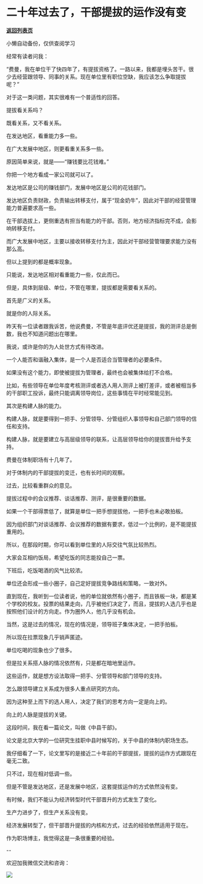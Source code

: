 # 二十年过去了，干部提拔的运作没有变

[**返回列表页**](/gzh/费曼的小茶馆)

小懒自动备份，仅供查阅学习

经常有读者问我：  

“费曼，我在单位干了快四年了，有提拔资格了。一路以来，我都是埋头苦干。很少去经营跟领导、同事的关系。现在单位里有职位空缺，我应该怎么争取提拔呢？”

对于这一类问题，其实很难有一个普适性的回答。  

提拔看关系吗？

既看关系，又不看关系。

在发达地区，看重能力多一些。  

在广大发展中地区，则更看重关系多一些。

原因简单来说，就是——“赚钱要比花钱难。”  

你把一个地方看成一家公司就可以了。

发达地区是公司的赚钱部门，发展中地区是公司的花钱部门。

发达地区负责财政，负责输出转移支付，属于“现金奶牛”，因此对干部的经营管理能力普遍要求高一些。  

在干部选拔上，更侧重选有担当有能力的干部。否则，地方经济指标完不成，会影响转移支付。

而广大发展中地区，主要以接收转移支付为主，因此对干部经营管理要求能力没有那么高。

但以上提到的都是概率现象。

只能说，发达地区相对看重能力一些，仅此而已。

但是，具体到层级、单位，不管在哪里，提拔都是需要看关系的。  

首先是广义的关系。  

就是你的人际关系。  

昨天有一位读者跟我诉苦，他说费曼，不管是年底评优还是提拔，我的测评总是倒数，我也不知道问题出在哪里。  

我说，或许是你的为人处世方式有待改进。

一个人能否和谐融入集体，是一个人是否适合当管理者的必要条件。

如果没有这个能力，即使被提拔为管理者，最终也会被集体给打不合格。  

比如，有些领导在单位年度考核测评或者选人用人测评上被打差评，或者被相当多的干部职工投诉，最终只能调离领导岗位，这些事情在平时经常能见到。  

其次是构建人脉的能力。  

构建人脉，就是要得到一把手、分管领导、分管组织人事领导和自己部门领导的信任和支持。  

构建人脉，就是要建立与高层级领导的联系，让高层领导给你的提拔晋升给予支持。  

费曼在体制职场有十几年了。

对于体制内的干部提拔的变迁，也有长时间的观察。  

过去，比较看重群众的意见。

提拔过程中的会议推荐、谈话推荐、测评，是很重要的数据。

如果一个干部得票低了，就算是单位一把手想提拔他，一把手也未必敢拍板。  

因为组织部门对谈话推荐、会议推荐的数据有要求，低过一个比例的，是不能提拔重用的。  

所以，在那段时期，你可以看到单位里的人际交往气氛比较热烈。

大家会互相约饭局，希望吃饭的同志能投自己一票。

下班后，吃饭喝酒的风气比较浓。

单位还会形成一些小圈子，自己定好提拔竞争路线和策略，一致对外。  

直到现在，我听到一位读者说，他的单位就依然有小圈子，而且铁板一块，都是某个学校的校友。投票的结果走向，几乎被他们决定了，而且，提拔的人选几乎也是按照他们设计的方向走。作为圈外人，他几乎没有机会。

当然，这是过去的情况，现在的情况是，领导班子集体决定，一把手拍板。

所以现在拉票现象几乎销声匿迹。  

单位吃喝的现象也少了很多。

但是拉关系搭人脉的情况依然有，只是都在暗地里运作。

这些运作，就是想方设法取得一把手、分管领导和部门领导的支持。

怎么跟领导建立关系成为很多人重点研究的方向。  

因为这种至上而下的选人用人，决定了我们的思考方向一定是向上的。  

向上的人脉是提拔的关键。  

这段时间，我在看一篇论文，叫做《中县干部》。  

论文是北京大学的一位研究生挂职中县时候写的，关于中县的体制内职场生态。

我仔细看了一下，论文里写的是接近二十年前的干部提拔，提拔的运作方式跟现在毫无二致。  

只不过，现在相对低调一些。  

但是不管是发达地区，还是发展中地区，这套提拔运作的方式依然没有变。

有时候，我们不能认为经济转型时代干部晋升的方式发生了变化。

生产力进步了，但生产关系没有变。  

经济发展转型了，但干部晋升提拔的内核和方式，过去的经验依然适用于现在。  

作为职场博主，我觉得这是一条很重要的经验。  

\--  

欢迎加我微信交流和咨询：

![](https://mmbiz.qpic.cn/mmbiz_jpg/4ufdCXwkRArXJOgKic3pgrRsdiawr1ibm7mzPQvlZ8ceOlTw0g6TicS0NCIt6duqBrYAj2ElGykGf0WLqTeDmKEHJQ/640?wx_fmt=jpeg)

  

